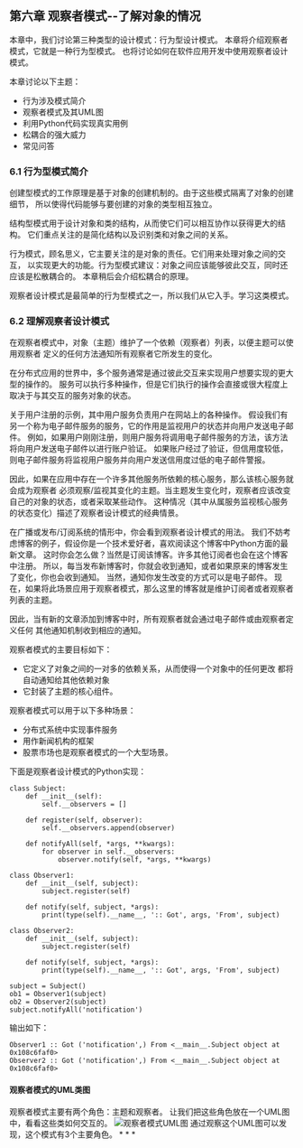 ## 第六章 观察者模式--了解对象的情况
本章中，我们讨论第三种类型的设计模式：行为型设计模式。
本章将介绍观察者模式，它就是一种行为型模式。
也将讨论如何在软件应用开发中使用观察者设计模式。

本章讨论以下主题：
* 行为涉及模式简介
* 观察者模式及其UML图
* 利用Python代码实现真实用例
* 松耦合的强大威力
* 常见问答

### 6.1 行为型模式简介
创建型模式的工作原理是基于对象的创建机制的。由于这些模式隔离了对象的创建细节，
所以使得代码能够与要创建的对象的类型相互独立。

结构型模式用于设计对象和类的结构，从而使它们可以相互协作以获得更大的结构。
它们重点关注的是简化结构以及识别类和对象之间的关系。

行为模式，顾名思义，它主要关注的是对象的责任。它们用来处理对象之间的交互，
以实现更大的功能。行为型模式建议：对象之间应该能够彼此交互，同时还应该是松散耦合的。
本章稍后会介绍松耦合的原理。

观察者设计模式是最简单的行为型模式之一，所以我们从它入手。学习这类模式。

### 6.2 理解观察者设计模式
在观察者模式中，对象（主题）维护了一个依赖（观察者）列表，以便主题可以使用观察者
定义的任何方法通知所有观察者它所发生的变化。

在分布式应用的世界中，多个服务通常是通过彼此交互来实现用户想要实现的更大型的操作的。
服务可以执行多种操作，但是它们执行的操作会直接或很大程度上取决于与其交互的服务对象的状态。

关于用户注册的示例，其中用户服务负责用户在网站上的各种操作。
假设我们有另一个称为电子邮件服务的服务，它的作用是监视用户的状态并向用户发送电子邮件。
例如，如果用户刚刚注册，则用户服务将调用电子邮件服务的方法，该方法将向用户发送电子邮件以进行账户验证。
如果账户经过了验证，但信用度较低，则电子邮件服务将监视用户服务并向用户发送信用度过低的电子邮件警报。

因此，如果在应用中存在一个许多其他服务所依赖的核心服务，那么该核心服务就会成为观察者
必须观察/监视其变化的主题。当主题发生变化时，观察者应该改变自己的对象的状态，或者采取某些动作。
这种情况（其中从属服务监视核心服务的状态变化）描述了观察者设计模式的经典情景。

在广播或发布/订阅系统的情形中，你会看到观察者设计模式的用法。
我们不妨考虑博客的例子，假设你是一个技术爱好者，喜欢阅读这个博客中Python方面的最新文章。
这时你会怎么做？当然是订阅该博客。许多其他订阅者也会在这个博客中注册。
所以，每当发布新博客时，你就会收到通知，或者如果原来的博客发生了变化，你也会收到通知。
当然，通知你发生改变的方式可以是电子邮件。
现在，如果将此场景应用于观察者模式，那么这里的博客就是维护订阅者或者观察者列表的主题。

因此，当有新的文章添加到博客中时，所有观察者就会通过电子邮件或由观察者定义任何
其他通知机制收到相应的通知。

观察者模式的主要目标如下：
* 它定义了对象之间的一对多的依赖关系，从而使得一个对象中的任何更改
都将自动通知给其他依赖对象
* 它封装了主题的核心组件。

观察者模式可以用于以下多种场景：
* 分布式系统中实现事件服务
* 用作新闻机构的框架
* 股票市场也是观察者模式的一个大型场景。

下面是观察者设计模式的Python实现：
```
class Subject:
    def __init__(self):
        self.__observers = []
    
    def register(self, observer):
        self.__observers.append(observer)
    
    def notifyAll(self, *args, **kwargs):
        for observer in self.__observers:
            observer.notify(self, *args, **kwargs)

class Observer1:
    def __init__(self, subject):
        subject.register(self)
    
    def notify(self, subject, *args):
        print(type(self).__name__, ':: Got', args, 'From', subject)

class Observer2:
    def __init__(self, subject):
        subject.register(self)
    
    def notify(self, subject, *args):
        print(type(self).__name__, ':: Got', args, 'From', subject)

subject = Subject()
ob1 = Observer1(subject)
ob2 = Observer2(subject)
subject.notifyAll('notification')
```
输出如下：
```
Observer1 :: Got ('notification',) From <__main__.Subject object at 0x108c6faf0>
Observer2 :: Got ('notification',) From <__main__.Subject object at 0x108c6faf0>
```
#### 观察者模式的UML类图
观察者模式主要有两个角色：主题和观察者。
让我们把这些角色放在一个UML图中，看看这些类如何交互的。
![观察者模式UML图]()
通过观察这个UML图可以发现，这个模式有3个主要角色。
* 
* 
* 





